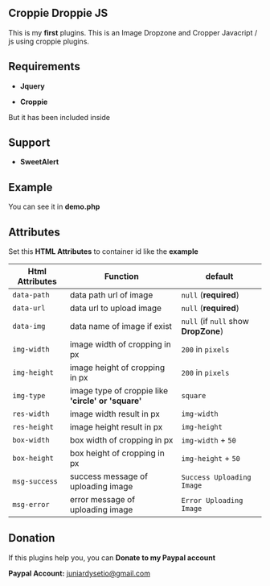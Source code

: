 ## Croppie Droppie JS

This is my **first** plugins. This is an Image Dropzone and Cropper Javacript / js using croppie plugins.

## Requirements

- **Jquery**

- **Croppie**

But it has been included inside

## Support

- **SweetAlert**

## Example

You can see it in **demo.php**

## Attributes

Set this **HTML Attributes** to container id like the **example** 

| Html Attributes  | Function | default |
| ------------- | ------------- | ------------- |
| `data-path`  | data path url of image | `null` (**required**) |
| `data-url`  | data url to upload image  | `null` (**required**) |
| `data-img`  | data name of image if exist  | `null` (if `null` show **DropZone**)  |
| `img-width` | image width of cropping in px | `200` in `pixels` |
| `img-height` | image height of cropping in px | `200` in `pixels` |
| `img-type` | image type of croppie like **'circle' or 'square'** | `square` |
| `res-width` | image width result in px | `img-width` |
| `res-height` | image height result in px | `img-height` |
| `box-width` | box width of cropping in px | `img-width` + `50` |
| `box-height` | box height of cropping in px | `img-height` + `50` |
| `msg-success` | success message of uploading image | `Success Uploading Image` |
| `msg-error` | error message of uploading image | `Error Uploading Image` |

## Donation

If this plugins help you, you can **Donate to my Paypal account**

**Paypal Account:** juniardysetio@gmail.com